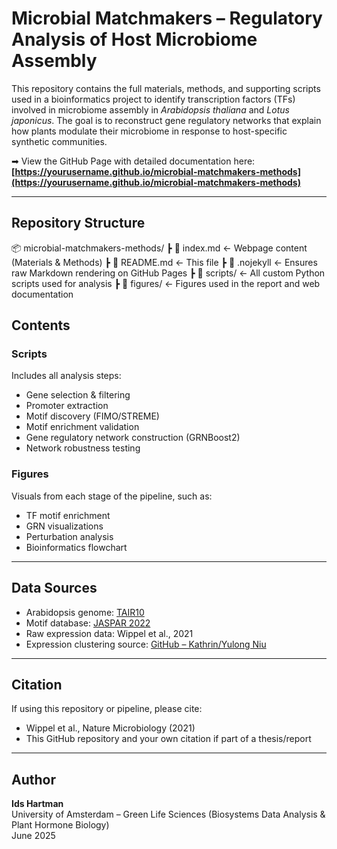 # Microbial Matchmakers – Regulatory Analysis of Host Microbiome Assembly

This repository contains the full materials, methods, and supporting scripts used in a bioinformatics project to identify transcription factors (TFs) involved in microbiome assembly in *Arabidopsis thaliana* and *Lotus japonicus*. The goal is to reconstruct gene regulatory networks that explain how plants modulate their microbiome in response to host-specific synthetic communities.

➡ View the GitHub Page with detailed documentation here:  
**[https://yourusername.github.io/microbial-matchmakers-methods](https://yourusername.github.io/microbial-matchmakers-methods)**

---

## Repository Structure

📦 microbial-matchmakers-methods/
┣ 📄 index.md ← Webpage content (Materials & Methods)
┣ 📄 README.md ← This file
┣ 📄 .nojekyll ← Ensures raw Markdown rendering on GitHub Pages
┣ 📁 scripts/ ← All custom Python scripts used for analysis
┣ 📁 figures/ ← Figures used in the report and web documentation

## Contents

### Scripts
Includes all analysis steps:
- Gene selection & filtering
- Promoter extraction
- Motif discovery (FIMO/STREME)
- Motif enrichment validation
- Gene regulatory network construction (GRNBoost2)
- Network robustness testing

### Figures
Visuals from each stage of the pipeline, such as:
- TF motif enrichment
- GRN visualizations
- Perturbation analysis
- Bioinformatics flowchart

---

## Data Sources

- Arabidopsis genome: [TAIR10](https://www.arabidopsis.org/)
- Motif database: [JASPAR 2022](https://jaspar.genereg.net/)
- Raw expression data: Wippel et al., 2021
- Expression clustering source: [GitHub – Kathrin/Yulong Niu](https://github.com/YulongNiu/MPIPZ_Kathrin_Persistence_RNASeq)

---

## Citation

If using this repository or pipeline, please cite:
- Wippel et al., Nature Microbiology (2021)
- This GitHub repository and your own citation if part of a thesis/report

---

## Author

**Ids Hartman**  
University of Amsterdam – Green Life Sciences (Biosystems Data Analysis & Plant Hormone Biology)  
June 2025  

